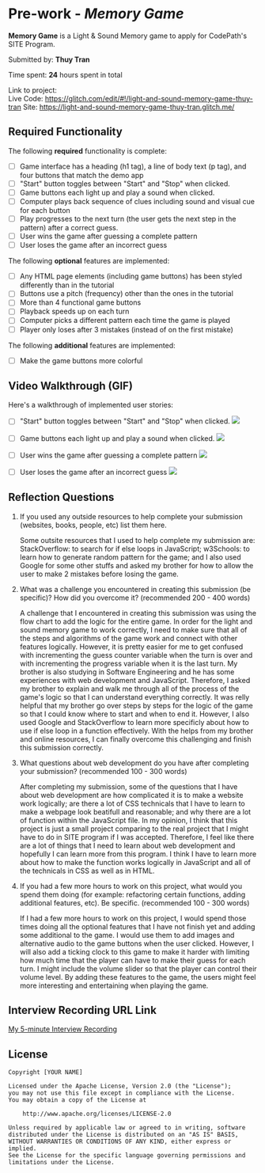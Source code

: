 # Pre-work - _Memory Game_

**Memory Game** is a Light & Sound Memory game to apply for CodePath's SITE Program.

Submitted by: **Thuy Tran**

Time spent: **24** hours spent in total

Link to project:  
  Live Code: https://glitch.com/edit/#!/light-and-sound-memory-game-thuy-tran
  Site: https://light-and-sound-memory-game-thuy-tran.glitch.me/

## Required Functionality

The following **required** functionality is complete:

- [ ] Game interface has a heading (h1 tag), a line of body text (p tag), and four buttons that match the demo app
- [ ] "Start" button toggles between "Start" and "Stop" when clicked.
- [ ] Game buttons each light up and play a sound when clicked.
- [ ] Computer plays back sequence of clues including sound and visual cue for each button
- [ ] Play progresses to the next turn (the user gets the next step in the pattern) after a correct guess.
- [ ] User wins the game after guessing a complete pattern
- [ ] User loses the game after an incorrect guess

The following **optional** features are implemented:

- [ ] Any HTML page elements (including game buttons) has been styled differently than in the tutorial
- [ ] Buttons use a pitch (frequency) other than the ones in the tutorial
- [ ] More than 4 functional game buttons
- [ ] Playback speeds up on each turn
- [ ] Computer picks a different pattern each time the game is played
- [ ] Player only loses after 3 mistakes (instead of on the first mistake)

The following **additional** features are implemented:

- [ ] Make the game buttons more colorful

## Video Walkthrough (GIF)

Here's a walkthrough of implemented user stories:
- [ ] "Start" button toggles between "Start" and "Stop" when clicked.
![](https://i.imgur.com/HVYnktI.gif)

- [ ] Game buttons each light up and play a sound when clicked.
![](https://i.imgur.com/6Xd2cJy.gif)

- [ ] User wins the game after guessing a complete pattern
![](https://i.imgur.com/9a1RHgf.gif)

- [ ] User loses the game after an incorrect guess
![](https://i.imgur.com/yl7TlI2.gif)

## Reflection Questions

1. If you used any outside resources to help complete your submission (websites, books, people, etc) list them here.

   Some outsite resources that I used to help complete my submission are: StackOverflow: to search for if else loops in JavaScript; w3Schools: to learn how to generate random pattern for the game; and I also used Google for some other stuffs and asked my brother for how to allow the user to make 2 mistakes before losing the game.


2. What was a challenge you encountered in creating this submission (be specific)? How did you overcome it? (recommended 200 - 400 words)

   A challenge that I encountered in creating this submission was using the flow chart to  add the logic for the entire game. In order for the light and sound memory game to work correctly, I need to make sure that all of the steps and algorithms of the game work and connect with other features logically. However, it is pretty easier for me to get confused with incrementing the guess counter variable when the turn is over and with incrementing the progress variable when it is the last turn. My brother is also studying in Software Engineering and he has some experiences with web development and JavaScript. Therefore, I asked my brother to explain and walk me through all of the process of the game's logic so that I can understand everything correctly. It was relly helpful that my brother go over steps by steps for the logic of the game so that I could know where to start and when to end it. However, I also used Google and StackOverflow to learn more specificly about how to use if else loop in a function effectively. With the helps from my brother and online resources, I can finally overcome this challenging and finish this submission correctly. 
	 

3. What questions about web development do you have after completing your submission? (recommended 100 - 300 words)

   After completing my submission, some of the questions that I have about web development are how complicated it is to make a website work logically; are there a lot of CSS technicals that I have to learn to make a webpage look beatifull and reasonable; and why there are a lot of function within the JavaScript file. In my opinion, I think that this project is just a small project comparing to the real project that I might have to do in SITE program if I was accepted. Therefore, I feel like there are a lot of things that I need to learn about web development and hopefully I can learn more from this program. I think I have to learn more about how to make the function works logically in JavaScript and all of the technicals in CSS as well as in HTML. 


4. If you had a few more hours to work on this project, what would you spend them doing (for example: refactoring certain functions, adding additional features, etc). Be specific. (recommended 100 - 300 words)

   If I had a few more hours to work on this project, I would spend those times doing all the optional features that I have not finish yet and adding some additional to the game. I would use them to add images and alternative audio to the game buttons when the user clicked.  However, I will also add a ticking clock to this game to make it harder with limiting how much time that the player can have to make their guess for each turn. I might include the volume slider so that the player can control their volume level. By adding these features to the game, the users might feel more interesting and entertaining when playing the game.
   

## Interview Recording URL Link

[My 5-minute Interview Recording](https://drive.google.com/file/d/1q_uJDEgC6Z2x3GXTjwJ7xG3BlG3kI8JU/view?usp=sharing)

## License

    Copyright [YOUR NAME]

    Licensed under the Apache License, Version 2.0 (the "License");
    you may not use this file except in compliance with the License.
    You may obtain a copy of the License at

        http://www.apache.org/licenses/LICENSE-2.0

    Unless required by applicable law or agreed to in writing, software
    distributed under the License is distributed on an "AS IS" BASIS,
    WITHOUT WARRANTIES OR CONDITIONS OF ANY KIND, either express or implied.
    See the License for the specific language governing permissions and
    limitations under the License.
